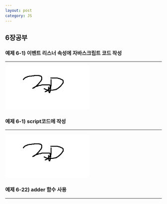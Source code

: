 ```yaml
---
layout: post
category: JS
---
```


<html>
    <head>
    <script>
        function over(obj){
            obj.src = "/img/AI.png"
        }
        function out(obj){
            obj.src = "/img/3d.png"
        }
        function adder(a, b){
            var sum;
            sum= a+b
            return sum;
        }
    </script>
    </head>
    <body>
        <h2>
            6장공부
        </h2>
        <h3>예제 6-1) 이벤트 리스너 속성에 자바스크립트 코드 작성</h3><hr>
        <img src="/img/3D.png" alt="image" onmouseover="this.src='/img/AI.png'" onmouseout="this.src='/img/3D.png'">
        <h3>예제 6-1) script코드에 작성</h3><hr>
        <img src="/img/3D.png" alt="img" onmouseover="over(this)" onmouseout="out(this)">
        <h3>예제 6-22) adder 함수 사용</h3><hr>
        <script>
            var str_1 = "hi ";
            var str_2 = "hello";
            document.write(adder(str_1,str_2)); 
        </script>
    </body>
</html>
